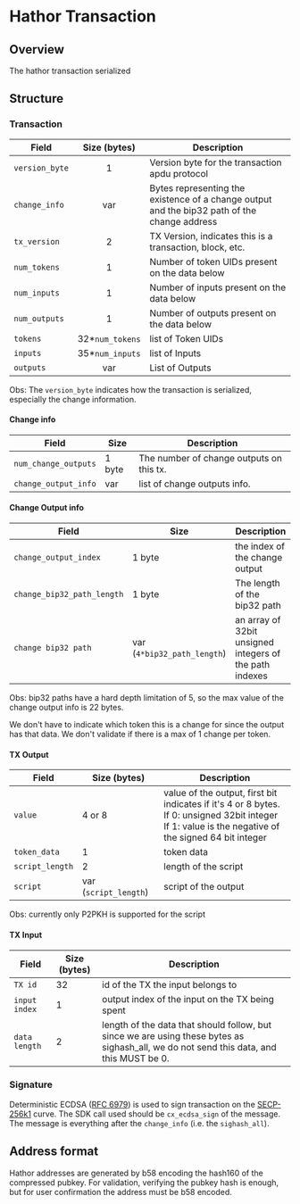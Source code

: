 # Hathor Transaction

## Overview

The hathor transaction serialized

## Structure

### Transaction

| Field | Size (bytes) | Description |
| --- | :---: | --- |
| `version_byte` | 1 | Version byte for the transaction apdu protocol |
| `change_info` | var | Bytes representing the existence of a change output and the bip32 path of the change address |
| `tx_version` | 2 | TX Version, indicates this is a transaction, block, etc. |
| `num_tokens` | 1 | Number of token UIDs present on the data below |
| `num_inputs` | 1 | Number of inputs present on the data below |
| `num_outputs` | 1 | Number of outputs present on the data below |
| `tokens` | 32\*`num_tokens` | list of Token UIDs |
| `inputs` | 35\*`num_inputs` | list of Inputs |
| `outputs` | var | List of Outputs |

Obs: The `version_byte` indicates how the transaction is serialized, especially the change information.

#### Change info

| Field | Size | Description |
| --- | --- | --- |
| `num_change_outputs` | 1 byte | The number of change outputs on this tx. |
| `change_output_info` | var | list of change outputs info. |

#### Change Output info

| Field | Size | Description |
| --- | --- | --- |
| `change_output_index` | 1 byte | the index of the change output |
| `change_bip32_path_length` | 1 byte | The length of the bip32 path |
| `change bip32 path` | var (`4*bip32_path_length`) | an array of 32bit unsigned integers of the path indexes |

Obs: bip32 paths have a hard depth limitation of 5, so the max value of the change output info is 22 bytes.

We don't have to indicate which token this is a change for since the output has that data.
We don't validate if there is a max of 1 change per token.

#### TX Output

| Field | Size (bytes) | Description |
| --- | --- | --- |
| `value` | 4 or 8 | value of the output, first bit indicates if it's 4 or 8 bytes.<br>If 0: unsigned 32bit integer<br>If 1: value is the negative of the signed 64 bit integer |
| `token_data` | 1 | token data |
| `script_length` | 2 | length of the script |
| `script` | var (`script_length`) | script of the output |

Obs: currently only P2PKH is supported for the script

#### TX Input

| Field | Size (bytes) | Description |
| --- | --- | --- |
| `TX id` | 32 | id of the TX the input belongs to |
| `input index` | 1 | output index of the input on the TX being spent |
| `data length` | 2 | length of the data that should follow, but since we are using these bytes as sighash_all, we do not send this data, and this MUST be 0. |

### Signature

Deterministic ECDSA ([RFC 6979](https://tools.ietf.org/html/rfc6979)) is used to sign transaction on the [SECP-256k1](https://www.secg.org/sec2-v2.pdf#subsubsection.2.4.1) curve.
The SDK call used should be `cx_ecdsa_sign` of the message.
The message is everything after the `change_info` (i.e. the `sighash_all`).

## Address format

Hathor addresses are generated by b58 encoding the hash160 of the compressed pubkey.
For validation, verifying the pubkey hash is enough, but for user confirmation the address must be b58 encoded.
